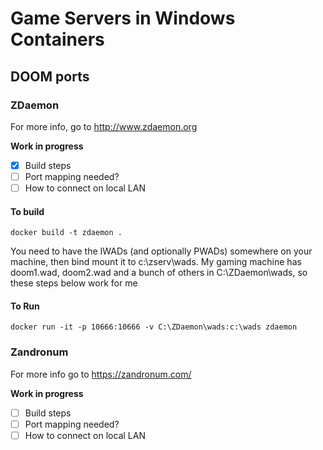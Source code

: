 # Game Servers in Windows Containers


## DOOM ports

### ZDaemon

For more info, go to http://www.zdaemon.org 

**Work in progress**

- [x] Build steps
- [ ] Port mapping needed?
- [ ] How to connect on local LAN

#### To build

```
docker build -t zdaemon .
```

You need to have the IWADs (and optionally PWADs) somewhere on your machine,
then bind mount it to c:\zserv\wads. My gaming machine has doom1.wad, doom2.wad and a bunch of others in 
C:\ZDaemon\wads\, so these steps below work for me

#### To Run

```
docker run -it -p 10666:10666 -v C:\ZDaemon\wads:c:\wads zdaemon
```


### Zandronum

For more info go to https://zandronum.com/

**Work in progress**

- [ ] Build steps
- [ ] Port mapping needed?
- [ ] How to connect on local LAN